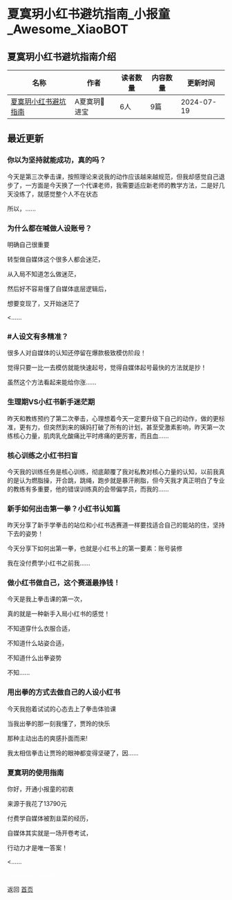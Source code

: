 # 夏寞玥小红书避坑指南_小报童_Awesome_XiaoBOT

## 夏寞玥小红书避坑指南介绍
>   
  


|名称|作者|读者数量|内容数量|更新时间|
|---|---|---|---|---|
|[夏寞玥小红书避坑指南](https://xiaobot.net/p/xiamoyue?refer=9c3f1c95-a052-465a-9902-f6d75080262a)|A夏寞玥💋 进宝|6人|9篇|2024-07-19|

## 最近更新
### 你以为坚持就能成功，真的吗？

今天是第三次拳击课，按照理论来说我的动作应该越来越规范，但我却感觉自己退步了，一方面是今天换了一个代课老师，我需要适应新老师的教学方法，二是好几天没练了，就感觉整个人不在状态

所以，......

### 为什么都在喊做人设账号？

明确自己很重要

转型做自媒体这个很多人都会迷茫，

从入局不知道怎么做迷茫，

然后好不容易懂了自媒体底层逻辑后，

想要变现了，又开始迷茫了

<......

### #人设文有多精准？

很多人对自媒体的认知还停留在爆款极致模仿阶段！

觉得只要一比一去模仿就能快速起号，觉得自媒体起号最快的方法就是抄！

虽然这个方法看起来能给你涨......

### 生理期VS小红书新手迷茫期

昨天和教练预约了第二次拳击，心理想着今天一定要升级下自己的动作，做的更标准，更有力，但突然到来的姨妈打破了所有的计划，甚至受激素影响，昨天第一次练核心力量，肌肉乳化酸痛比平时疼痛的更厉害，而且血......

### 核心训练之小红书扫盲

今天我的训练任务是核心训练，彻底颠覆了我对私教对核心力量的认知，以前我真的是认为燃脂操，开合跳，跳绳，跑步就是暴汗刷脂，但今天我才真正明白了专业的教练有多重要，他的错误训练真的会带偏学员，而我的......

### 新手如何出击第一拳？小红书认知篇

昨天分享了新手学拳击的站位和小红书选赛道一样要找适合自己的能站的住，坚持下去的姿势！

今天分享下如何出第一拳，也就是小红书上的第一要素：账号装修

我在没付费学小红书之前我......

### 做小红书做自己，这个赛道最挣钱！

今天是我上拳击课的第一次，

真的就是一种新手入局小红书的感觉！

不知道穿什么衣服合适，

不知道什么站姿合适，

不知道什么出拳姿势

不知......

### 用出拳的方式去做自己的人设小红书

今天我抱着试试的心态去上了拳击体验课

当我出拳的那一刻我懂了，贾玲的快乐

那种主动出击的爽感扑面而来!

我太相信拳击让贾玲的眼神都变得坚硬了，因......

### 夏寞玥的使用指南

你好，开通小报童的初衷

来源于我花了13790元

付费学自媒体被割韭菜的经历，

自媒体其实就是一场开卷考试，

行动力才是唯一答案！

<......


<a href="https://github.com/Reno9527/awesome-xiaobot" style="color: white; text-decoration: none;">awesome-xiaobot</a>

返回 [首页](../README.md)
